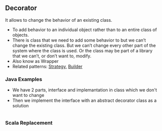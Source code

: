 ## Decorator

It allows to change the behavior of an existing class.
 - To add behavior to an individual object rather than to an entire class of objects.
 - There is class that we need to add some behavior to but we can’t change the existing class. But we can’t change every other part of the system where the class is used. Or the class may be part of a library that we can’t, or don’t want to, modify.
 - Also know as Wrapper
 - Related patterns: [Strategy](https://github.com/OndrejKucera/knowledge_design_patterns/blob/master/Strategy.md), [Builder](https://github.com/OndrejKucera/knowledge_design_patterns/blob/master/Builder.md)
 
### Java Examples
 - We have 2 parts, interface and implemantation in class which we don't want to change
 - Then we implement the interface with an abstract decorator class as a solution
 ```java
 ```

### Scala Replacement
 ```scala
 ```

